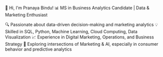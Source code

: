 👋 Hi, I'm Pranaya Bindu!
📊 MS in Business Analytics Candidate | Data & Marketing Enthusiast

🔍 Passionate about data-driven decision-making and marketing analytics
💡 Skilled in SQL, Python, Machine Learning, Cloud Computing, Data Visualization
📈 Experience in Digital Marketing, Operations, and Business Strategy
🎯 Exploring intersections of Marketing & AI, especially in consumer behavior and predictive analytics
